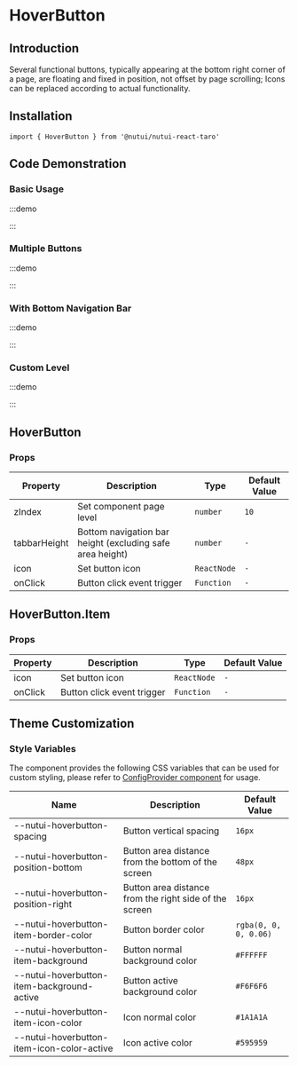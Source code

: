# HoverButton

## Introduction

Several functional buttons, typically appearing at the bottom right corner of a page, are floating and fixed in position, not offset by page scrolling; Icons can be replaced according to actual functionality.

## Installation

```tsx
import { HoverButton } from '@nutui/nutui-react-taro'
```

## Code Demonstration

### Basic Usage

:::demo

<CodeBlock src='taro/demo1.tsx'></CodeBlock>

:::

### Multiple Buttons

:::demo

<CodeBlock src='taro/demo2.tsx'></CodeBlock>

:::

### With Bottom Navigation Bar

:::demo

<CodeBlock src='taro/demo3.tsx'></CodeBlock>

:::

### Custom Level

:::demo

<CodeBlock src='taro/demo4.tsx'></CodeBlock>

:::

## HoverButton

### Props

| Property | Description | Type | Default Value |
| --- | --- | --- | --- |
| zIndex | Set component page level | `number` | `10` |
| tabbarHeight | Bottom navigation bar height (excluding safe area height) | `number` | `-` |
| icon | Set button icon | `ReactNode` | `-` |
| onClick | Button click event trigger | `Function` | `-` |

## HoverButton.Item

### Props

| Property | Description | Type | Default Value |
| --- | --- | --- | --- |
| icon | Set button icon | `ReactNode` | `-` |
| onClick | Button click event trigger | `Function` | `-` |

## Theme Customization

### Style Variables

The component provides the following CSS variables that can be used for custom styling, please refer to [ConfigProvider component](#/zh-CN/component/configprovider) for usage.

| Name | Description | Default Value |
| --- | --- | --- |
| \--nutui-hoverbutton-spacing | Button vertical spacing | `16px` |
| \--nutui-hoverbutton-position-bottom | Button area distance from the bottom of the screen | `48px` |
| \--nutui-hoverbutton-position-right | Button area distance from the right side of the screen | `16px` |
| \--nutui-hoverbutton-item-border-color | Button border color | `rgba(0, 0, 0, 0.06)` |
| \--nutui-hoverbutton-item-background | Button normal background color | `#FFFFFF` |
| \--nutui-hoverbutton-item-background-active | Button active background color | `#F6F6F6` |
| \--nutui-hoverbutton-item-icon-color | Icon normal color | `#1A1A1A` |
| \--nutui-hoverbutton-item-icon-color-active | Icon active color | `#595959` |
